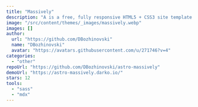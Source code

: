 ```yaml
---
title: "Massively"
description: "A is a free, fully responsive HTML5 + CSS3 site template designed by @ajlkn for HTML5 UP and released for free under the Creative Commons license."
image: "/src/content/themes/_images/massively.webp"
images: []
author:
  url: "https://github.com/DBozhinovski"
  name: "DBozhinovski"
  avatar: "https://avatars.githubusercontent.com/u/271746?v=4"
categories:
  - "other"
repoUrl: "https://github.com/DBozhinovski/astro-massively"
demoUrl: "https://astro-massively.darko.io/"
stars: 12
tools:
  - "sass"
  - "mdx"
---
```

